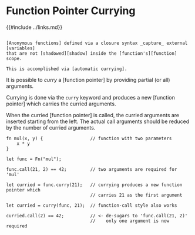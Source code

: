 Function Pointer Currying
========================

{{#include ../links.md}}

```admonish info.side.wide "Automatic currying"

[Anonymous functions] defined via a closure syntax _capture_ external [variables]
that are not [shadowed][shadow] inside the [function's][function] scope.

This is accomplished via [automatic currying].
```

It is possible to _curry_ a [function pointer] by providing partial (or all) arguments.

Currying is done via the `curry` keyword and produces a new [function pointer] which carries
the curried arguments.

When the curried [function pointer] is called, the curried arguments are inserted starting from the left.
The actual call arguments should be reduced by the number of curried arguments.

```rust,no_run
fn mul(x, y) {                  // function with two parameters
    x * y
}

let func = Fn("mul");

func.call(21, 2) == 42;         // two arguments are required for 'mul'

let curried = func.curry(21);   // currying produces a new function pointer which
                                // carries 21 as the first argument

let curried = curry(func, 21);  // function-call style also works

curried.call(2) == 42;          // <- de-sugars to 'func.call(21, 2)'
                                //    only one argument is now required
```
